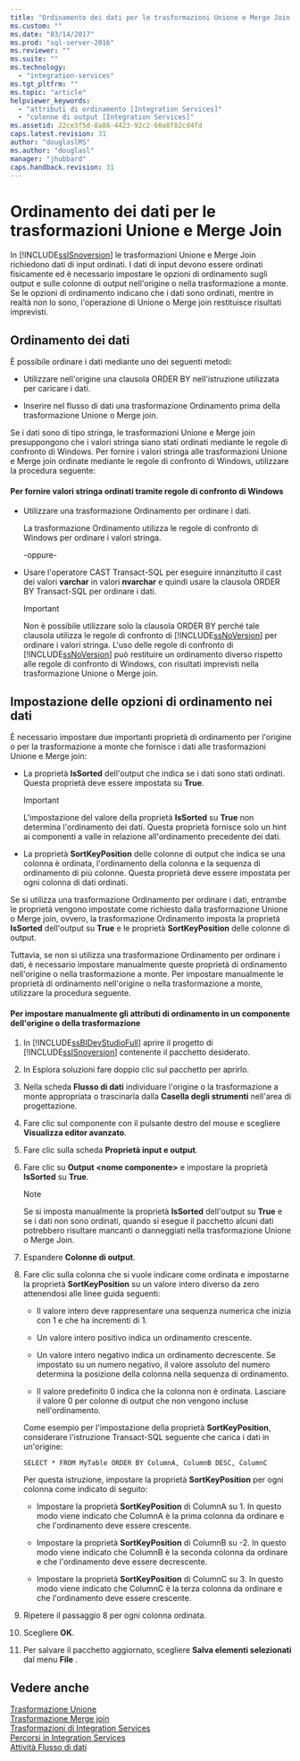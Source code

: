 ```yaml
---
title: "Ordinamento dei dati per le trasformazioni Unione e Merge Join | Microsoft Docs"
ms.custom: ""
ms.date: "03/14/2017"
ms.prod: "sql-server-2016"
ms.reviewer: ""
ms.suite: ""
ms.technology: 
  - "integration-services"
ms.tgt_pltfrm: ""
ms.topic: "article"
helpviewer_keywords: 
  - "attributi di ordinamento [Integration Services]"
  - "colonne di output [Integration Services]"
ms.assetid: 22ce3f5d-8a88-4423-92c2-60a8f82cd4fd
caps.latest.revision: 31
author: "douglaslMS"
ms.author: "douglasl"
manager: "jhubbard"
caps.handback.revision: 31
---
```

# Ordinamento dei dati per le trasformazioni Unione e Merge Join
  In [!INCLUDE[ssISnoversion](../../../includes/ssisnoversion-md.md)] le trasformazioni Unione e Merge Join richiedono dati di input ordinati. I dati di input devono essere ordinati fisicamente ed è necessario impostare le opzioni di ordinamento sugli output e sulle colonne di output nell'origine o nella trasformazione a monte. Se le opzioni di ordinamento indicano che i dati sono ordinati, mentre in realtà non lo sono, l'operazione di Unione o Merge join restituisce risultati imprevisti.  
  
## Ordinamento dei dati  
 È possibile ordinare i dati mediante uno dei seguenti metodi:  
  
-   Utilizzare nell'origine una clausola ORDER BY nell'istruzione utilizzata per caricare i dati.  
  
-   Inserire nel flusso di dati una trasformazione Ordinamento prima della trasformazione Unione o Merge join.  
  
 Se i dati sono di tipo stringa, le trasformazioni Unione e Merge join presuppongono che i valori stringa siano stati ordinati mediante le regole di confronto di Windows. Per fornire i valori stringa alle trasformazioni Unione e Merge join ordinate mediante le regole di confronto di Windows, utilizzare la procedura seguente:  
  
#### Per fornire valori stringa ordinati tramite regole di confronto di Windows  
  
-   Utilizzare una trasformazione Ordinamento per ordinare i dati.  
  
     La trasformazione Ordinamento utilizza le regole di confronto di Windows per ordinare i valori stringa.  
  
     -oppure-  
  
-   Usare l'operatore CAST Transact-SQL per eseguire innanzitutto il cast dei valori **varchar** in valori **nvarchar** e quindi usare la clausola ORDER BY Transact-SQL per ordinare i dati.  
  
    > [!IMPORTANT]  
    >  Non è possibile utilizzare solo la clausola ORDER BY perché tale clausola utilizza le regole di confronto di [!INCLUDE[ssNoVersion](../../../includes/ssnoversion-md.md)] per ordinare i valori stringa. L'uso delle regole di confronto di [!INCLUDE[ssNoVersion](../../../includes/ssnoversion-md.md)] può restituire un ordinamento diverso rispetto alle regole di confronto di Windows, con risultati imprevisti nella trasformazione Unione o Merge join.  
  
## Impostazione delle opzioni di ordinamento nei dati  
 È necessario impostare due importanti proprietà di ordinamento per l'origine o per la trasformazione a monte che fornisce i dati alle trasformazioni Unione e Merge join:  
  
-   La proprietà **IsSorted** dell'output che indica se i dati sono stati ordinati. Questa proprietà deve essere impostata su **True**.  
  
    > [!IMPORTANT]  
    >  L'impostazione del valore della proprietà **IsSorted** su **True** non determina l'ordinamento dei dati. Questa proprietà fornisce solo un hint ai componenti a valle in relazione all'ordinamento precedente dei dati.  
  
-   La proprietà **SortKeyPosition** delle colonne di output che indica se una colonna è ordinata, l'ordinamento della colonna e la sequenza di ordinamento di più colonne. Questa proprietà deve essere impostata per ogni colonna di dati ordinati.  
  
 Se si utilizza una trasformazione Ordinamento per ordinare i dati, entrambe le proprietà vengono impostate come richiesto dalla trasformazione Unione o Merge join, ovvero, la trasformazione Ordinamento imposta la proprietà **IsSorted** dell'output su **True** e le proprietà **SortKeyPosition** delle colonne di output.  
  
 Tuttavia, se non si utilizza una trasformazione Ordinamento per ordinare i dati, è necessario impostare manualmente queste proprietà di ordinamento nell'origine o nella trasformazione a monte. Per impostare manualmente le proprietà di ordinamento nell'origine o nella trasformazione a monte, utilizzare la procedura seguente.  
  
#### Per impostare manualmente gli attributi di ordinamento in un componente dell'origine o della trasformazione  
  
1.  In [!INCLUDE[ssBIDevStudioFull](../../../includes/ssbidevstudiofull-md.md)] aprire il progetto di [!INCLUDE[ssISnoversion](../../../includes/ssisnoversion-md.md)] contenente il pacchetto desiderato.  
  
2.  In Esplora soluzioni fare doppio clic sul pacchetto per aprirlo.  
  
3.  Nella scheda **Flusso di dati** individuare l'origine o la trasformazione a monte appropriata o trascinarla dalla **Casella degli strumenti** nell'area di progettazione.  
  
4.  Fare clic sul componente con il pulsante destro del mouse e scegliere **Visualizza editor avanzato**.  
  
5.  Fare clic sulla scheda **Proprietà input e output**.  
  
6.  Fare clic su **Output \<nome componente>** e impostare la proprietà **IsSorted** su **True**.  
  
    > [!NOTE]  
    >  Se si imposta manualmente la proprietà **IsSorted** dell'output su **True** e se i dati non sono ordinati, quando si esegue il pacchetto alcuni dati potrebbero risultare mancanti o danneggiati nella trasformazione Unione o Merge Join.  
  
7.  Espandere **Colonne di output**.  
  
8.  Fare clic sulla colonna che si vuole indicare come ordinata e impostarne la proprietà **SortKeyPosition** su un valore intero diverso da zero attenendosi alle linee guida seguenti:  
  
    -   Il valore intero deve rappresentare una sequenza numerica che inizia con 1 e che ha incrementi di 1.  
  
    -   Un valore intero positivo indica un ordinamento crescente.  
  
    -   Un valore intero negativo indica un ordinamento decrescente. Se impostato su un numero negativo, il valore assoluto del numero determina la posizione della colonna nella sequenza di ordinamento.  
  
    -   Il valore predefinito 0 indica che la colonna non è ordinata. Lasciare il valore 0 per colonne di output che non vengono incluse nell'ordinamento.  
  
     Come esempio per l'impostazione della proprietà **SortKeyPosition**, considerare l'istruzione Transact-SQL seguente che carica i dati in un'origine:  
  
     `SELECT * FROM MyTable ORDER BY ColumnA, ColumnB DESC, ColumnC`  
  
     Per questa istruzione, impostare la proprietà **SortKeyPosition** per ogni colonna come indicato di seguito:  
  
    -   Impostare la proprietà **SortKeyPosition** di ColumnA su 1. In questo modo viene indicato che ColumnA è la prima colonna da ordinare e che l'ordinamento deve essere crescente.  
  
    -   Impostare la proprietà **SortKeyPosition** di ColumnB su -2. In questo modo viene indicato che ColumnB è la seconda colonna da ordinare e che l'ordinamento deve essere decrescente.  
  
    -   Impostare la proprietà **SortKeyPosition** di ColumnC su 3. In questo modo viene indicato che ColumnC è la terza colonna da ordinare e che l'ordinamento deve essere crescente.  
  
9. Ripetere il passaggio 8 per ogni colonna ordinata.  
  
10. Scegliere **OK**.  
  
11. Per salvare il pacchetto aggiornato, scegliere **Salva elementi selezionati** dal menu **File** .  
  
## Vedere anche  
 [Trasformazione Unione](../../../integration-services/data-flow/transformations/merge-transformation.md)   
 [Trasformazione Merge join](../../../integration-services/data-flow/transformations/merge-join-transformation.md)   
 [Trasformazioni di Integration Services](../../../integration-services/data-flow/transformations/integration-services-transformations.md)   
 [Percorsi in Integration Services](../../../integration-services/data-flow/integration-services-paths.md)   
 [Attività Flusso di dati](../../../integration-services/control-flow/data-flow-task.md)  
  
  
